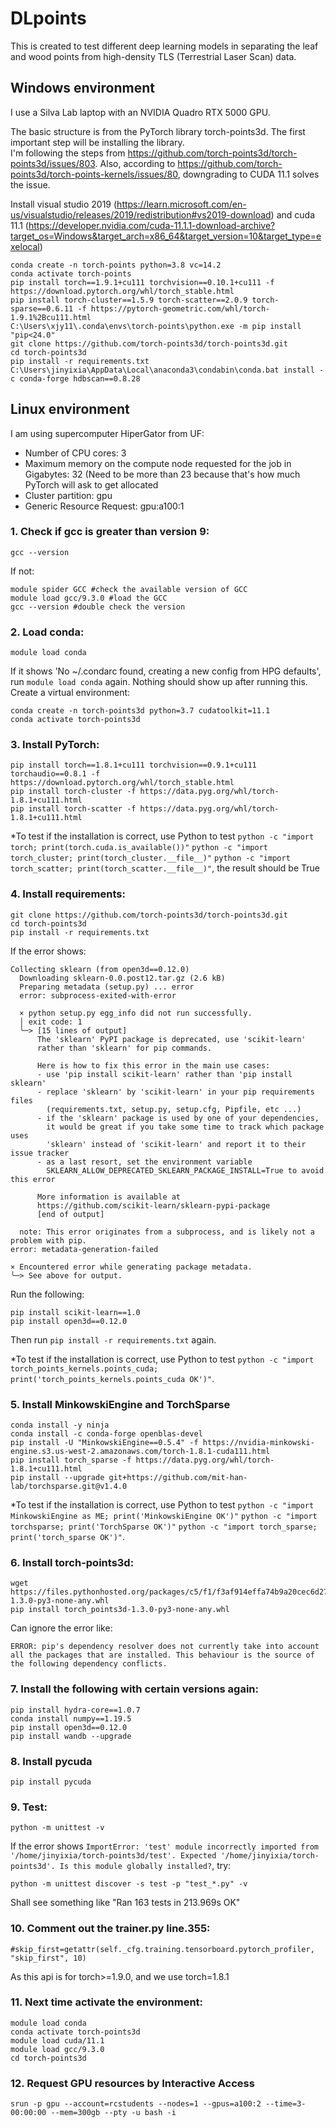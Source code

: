 # DLpoints

This is created to test different deep learning models in separating the leaf and wood points from high-density TLS (Terrestrial Laser Scan) data.

## Windows environment
I use a Silva Lab laptop with an NVIDIA Quadro RTX 5000 GPU.

The basic structure is from the PyTorch library torch-points3d. The first important step will be installing the library.\
I'm following the steps from https://github.com/torch-points3d/torch-points3d/issues/803. Also, according to https://github.com/torch-points3d/torch-points-kernels/issues/80, downgrading to CUDA 11.1 solves the issue. 

Install visual studio 2019 (https://learn.microsoft.com/en-us/visualstudio/releases/2019/redistribution#vs2019-download) and cuda 11.1 (https://developer.nvidia.com/cuda-11.1.1-download-archive?target_os=Windows&target_arch=x86_64&target_version=10&target_type=exelocal)
```
conda create -n torch-points python=3.8 vc=14.2
conda activate torch-points
pip install torch==1.9.1+cu111 torchvision==0.10.1+cu111 -f https://download.pytorch.org/whl/torch_stable.html
pip install torch-cluster==1.5.9 torch-scatter==2.0.9 torch-sparse==0.6.11 -f https://pytorch-geometric.com/whl/torch-1.9.1%2Bcu111.html
C:\Users\xjy11\.conda\envs\torch-points\python.exe -m pip install "pip<24.0"
git clone https://github.com/torch-points3d/torch-points3d.git
cd torch-points3d
pip install -r requirements.txt
C:\Users\jinyixia\AppData\Local\anaconda3\condabin\conda.bat install -c conda-forge hdbscan==0.8.28
```

## Linux environment
I am using supercomputer HiperGator from UF:
- Number of CPU cores: 3
- Maximum memory on the compute node requested for the job in Gigabytes: 32 (Need to be more than 23 because that's how much PyTorch will ask to get allocated
- Cluster partition: gpu
- Generic Resource Request: gpu:a100:1

### 1. Check if gcc is greater than version 9:
```
gcc --version
```
If not:
```
module spider GCC #check the available version of GCC
module load gcc/9.3.0 #load the GCC
gcc --version #double check the version
```
### 2. Load conda:
```
module load conda
```
If it shows 'No ~/.condarc found, creating a new config from HPG defaults', run ```module load conda``` again. Nothing should show up after running this.\
Create a virtual environment:
```
conda create -n torch-points3d python=3.7 cudatoolkit=11.1
conda activate torch-points3d
```
### 3. Install PyTorch:
```
pip install torch==1.8.1+cu111 torchvision==0.9.1+cu111 torchaudio==0.8.1 -f https://download.pytorch.org/whl/torch_stable.html
pip install torch-cluster -f https://data.pyg.org/whl/torch-1.8.1+cu111.html
pip install torch-scatter -f https://data.pyg.org/whl/torch-1.8.1+cu111.html
```
*To test if the installation is correct, use Python to test ```python -c "import torch; print(torch.cuda.is_available())"``` ```python -c "import torch_cluster; print(torch_cluster.__file__)"``` ```python -c "import torch_scatter; print(torch_scatter.__file__)"```, the result should be True
### 4. Install requirements:
```
git clone https://github.com/torch-points3d/torch-points3d.git
cd torch-points3d
pip install -r requirements.txt
```
If the error shows:
```
Collecting sklearn (from open3d==0.12.0)
  Downloading sklearn-0.0.post12.tar.gz (2.6 kB)
  Preparing metadata (setup.py) ... error
  error: subprocess-exited-with-error
  
  × python setup.py egg_info did not run successfully.
  │ exit code: 1
  ╰─> [15 lines of output]
      The 'sklearn' PyPI package is deprecated, use 'scikit-learn'
      rather than 'sklearn' for pip commands.
      
      Here is how to fix this error in the main use cases:
      - use 'pip install scikit-learn' rather than 'pip install sklearn'
      - replace 'sklearn' by 'scikit-learn' in your pip requirements files
        (requirements.txt, setup.py, setup.cfg, Pipfile, etc ...)
      - if the 'sklearn' package is used by one of your dependencies,
        it would be great if you take some time to track which package uses
        'sklearn' instead of 'scikit-learn' and report it to their issue tracker
      - as a last resort, set the environment variable
        SKLEARN_ALLOW_DEPRECATED_SKLEARN_PACKAGE_INSTALL=True to avoid this error
      
      More information is available at
      https://github.com/scikit-learn/sklearn-pypi-package
      [end of output]
  
  note: This error originates from a subprocess, and is likely not a problem with pip.
error: metadata-generation-failed

× Encountered error while generating package metadata.
╰─> See above for output.
```
Run the following:
```
pip install scikit-learn==1.0
pip install open3d==0.12.0
```
Then run ```pip install -r requirements.txt``` again.

*To test if the installation is correct, use Python to test ```python -c "import torch_points_kernels.points_cuda; print('torch_points_kernels.points_cuda OK')"```.
### 5. Install MinkowskiEngine and TorchSparse
```
conda install -y ninja
conda install -c conda-forge openblas-devel
pip install -U "MinkowskiEngine==0.5.4" -f https://nvidia-minkowski-engine.s3.us-west-2.amazonaws.com/torch-1.8.1-cuda111.html
pip install torch_sparse -f https://data.pyg.org/whl/torch-1.8.1+cu111.html
pip install --upgrade git+https://github.com/mit-han-lab/torchsparse.git@v1.4.0
```
*To test if the installation is correct, use Python to test ```python -c "import MinkowskiEngine as ME; print('MinkowskiEngine OK')"``` ```python -c "import torchsparse; print('TorchSparse OK')"``` ```python -c "import torch_sparse; print('torch_sparse OK')"```.
### 6. Install torch-points3d:
```
wget https://files.pythonhosted.org/packages/c5/f1/f3af914effa74b9a20cec6d27896ade54c01af1c402b9e176de56d0150c7/torch_points3d-1.3.0-py3-none-any.whl
pip install torch_points3d-1.3.0-py3-none-any.whl
```
Can ignore the error like: 
```
ERROR: pip's dependency resolver does not currently take into account all the packages that are installed. This behaviour is the source of the following dependency conflicts.
```
### 7. Install the following with certain versions again:
```
pip install hydra-core==1.0.7
conda install numpy==1.19.5
pip install open3d==0.12.0
pip install wandb --upgrade
```
### 8. Install pycuda
```
pip install pycuda
```
### 9. Test:
```
python -m unittest -v
```
If the error shows ```ImportError: 'test' module incorrectly imported from '/home/jinyixia/torch-points3d/test'. Expected '/home/jinyixia/torch-points3d'. Is this module globally installed?```, try:
```
python -m unittest discover -s test -p "test_*.py" -v
```
Shall see something like "Ran 163 tests in 213.969s OK"

### 10. Comment out the trainer.py line.355:
```
#skip_first=getattr(self._cfg.training.tensorboard.pytorch_profiler, "skip_first", 10)
```
As this api is for torch>=1.9.0, and we use torch=1.8.1

### 11. Next time activate the environment:
```
module load conda
conda activate torch-points3d
module load cuda/11.1
module load gcc/9.3.0
cd torch-points3d
```
### 12. Request GPU resources by Interactive Access
```
srun -p gpu --account=rcstudents --nodes=1 --gpus=a100:2 --time=3-00:00:00 --mem=300gb --pty -u bash -i
```
